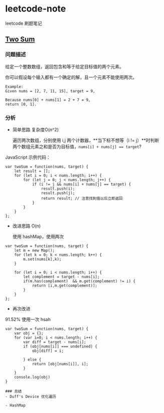 # leetcode-note
leetcode 刷题笔记

## [Two Sum](https://leetcode.com/problems/two-sum/description/)
### 问题描述
给定一个整数数组，返回包含和等于给定目标值的两个元素。

你可以假设每个输入都有一个确定的解，且一个元素不能使用两次。

```
Example:
Given nums = [2, 7, 11, 15], target = 9,

Because nums[0] + nums[1] = 2 + 7 = 9,
return [0, 1].
```

### 分析
- 简单思路 复杂度O(n^2)

	遍历两次数组，分别使用 i,j 两个计数器，**当下标不想等（i != j）**时判断两个数组元素之和是否为目标值，``nums[i] + nums[j] == target``?

JavaScript 示例代码：
```
var twoSum = function(nums, target) {
    let result = [];
    for (let i = 0; i < nums.length; i++) {
        for (let j = 0; j < nums.length; j++) {
            if (i != j && nums[i] + nums[j] == target) {
                result.push(i);
                result.push(j);
                return result; // 注意找到值以后立即返回
            }
        }
    }
};
```

- 改进思路 O(n)

	使用 hashMap，使用两次

```
var twoSum = function(nums, target) {
    let m = new Map();
    for (let k = 0; k < nums.length; k++) {
        m.set(nums[k],k);
    }

    for (let i = 0; i < nums.length; i++) {
        let complement = target - nums[i];
        if(m.has(complement)  && m.get(complement) != i) {
            return [i,m.get(complement)];
        }
    }
};
```

- 再次改进

91.52% 使用一次 hsah

```
var twoSum = function(nums, target) {
 	var obj = {};
    for (var i=0; i < nums.length; i++) {
        var diff = target - nums[i];
        if (obj[nums[i]] === undefined) {
            obj[diff] = i;

        } else {
            return [obj[nums[i]], i];
        }
    }
	console.log(obj)
}

### 总结
- Duff's Device 优化遍历

- HashMap